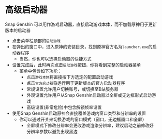 # 高级启动器

Snap Genshin 可以用作游戏启动器，直接启动游戏本体，而不加载原神用于更新版本的启动器

- 点击菜单栏顶部的`启动游戏`
- 在弹出的窗口中，进入原神的安装目录，找到原神官方名为`launcher.exe`的启动器程序
    - 当然，你也可以选择启动器的快捷方式
- 设置完成后，此时再次点击`启动游戏`按钮，你将看到完整的启动器菜单
    - 菜单中包含如下功能：
        - 点击`游戏本体`将直接按下方选定的配置启动游戏
        - 点击`官方启动器`将运行用于更新版本的官方启动器程序
        - 常规设置允许用户切换账号，或切换至B站服务器
        - 外观设置允许用户从Snap Genshin启动器以全屏或无边框形式启动游戏
        - 高级设置(非常危险)中包含解锁帧率设置
- 使用Snap Genshin启动原神会直接覆盖游戏内窗口类型和分辨率的设置
    - 你可以通过开关来切换游戏的窗口模式（窗口，无边框窗口和全屏）
        - 全屏模式下修改分辨率会更改游戏渲染分辨率，建议启动之前修改好分辨率参数以避免出现黑边
